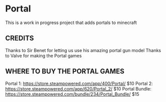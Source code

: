 # Portal
This is a work in progress project that adds portals to minecraft

CREDITS
------------
Thanks to Sir Benet for letting us use his amazing portal gun model
Thanks to Valve for making the Portal games

WHERE TO BUY THE PORTAL GAMES
------------

Portal 1: https://store.steampowered.com/app/400/Portal/ $10
Portal 2: https://store.steampowered.com/app/620/Portal_2/ $10
Portal Bundle: https://store.steampowered.com/bundle/234/Portal_Bundle/ $15